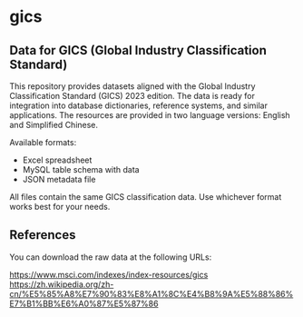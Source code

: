 # gics


[中文说明]: readme-zh.md


## Data for GICS (Global Industry Classification Standard)

This repository provides datasets aligned with the Global Industry Classification Standard (GICS) 2023 edition. The data is ready for integration into database dictionaries, reference systems, and similar applications.
The resources are provided in two language versions: English and Simplified Chinese.

Available formats:

- Excel spreadsheet
- MySQL table schema with data
- JSON metadata file

All files contain the same GICS classification data. Use whichever format works best for your needs.


## References

You can download the raw data at the following URLs:

https://www.msci.com/indexes/index-resources/gics
https://zh.wikipedia.org/zh-cn/%E5%85%A8%E7%90%83%E8%A1%8C%E4%B8%9A%E5%88%86%E7%B1%BB%E6%A0%87%E5%87%86

